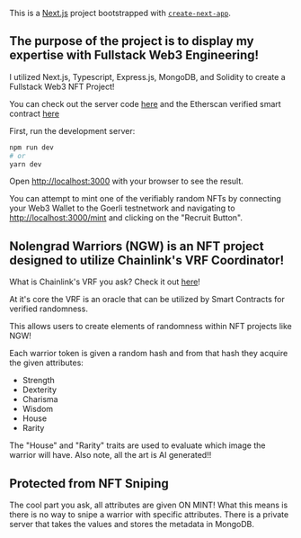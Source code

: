 This is a [Next.js](https://nextjs.org/) project bootstrapped with [`create-next-app`](https://github.com/vercel/next.js/tree/canary/packages/create-next-app).

## The purpose of the project is to display my expertise with Fullstack Web3 Engineering!

I utilized Next.js, Typescript, Express.js, MongoDB, and Solidity to create a Fullstack Web3 NFT Project!

You can check out the server code [here](https://github.com/TeflonTrout/nolengrad-warriors-server) and the Etherscan verified smart contract [here](https://goerli.etherscan.io/address/0x4b6fde23bb4224a3c57450c89902d48bb23f8819)

First, run the development server:

```bash
npm run dev
# or
yarn dev
```

Open [http://localhost:3000](http://localhost:3000) with your browser to see the result.

You can attempt to mint one of the verifiably random NFTs by connecting your Web3 Wallet to the Goerli testnetwork and navigating to [http://localhost:3000/mint](http://localhost:3000/mint) and clicking on the "Recruit Button".

## Nolengrad Warriors (NGW) is an NFT project designed to utilize Chainlink's VRF Coordinator!

What is Chainlink's VRF you ask? Check it out [here](https://docs.chain.link/docs/vrf/v2/introduction/)!

At it's core the VRF is an oracle that can be utilized by Smart Contracts for verified randomness.

This allows users to create elements of randomness within NFT projects like NGW!

Each warrior token is given a random hash and from that hash they acquire the given attributes:

- Strength
- Dexterity
- Charisma
- Wisdom
- House
- Rarity

The "House" and "Rarity" traits are used to evaluate which image the warrior will have. Also note, all the art is AI generated!!

## Protected from NFT Sniping

The cool part you ask, all attributes are given ON MINT! What this means is there is no way to snipe a warrior with specific attributes.
There is a private server that takes the values and stores the metadata in MongoDB.
